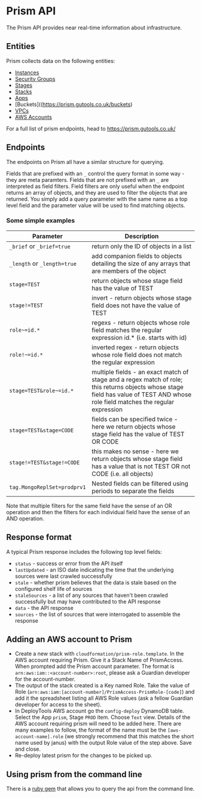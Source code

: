 Prism API
=========

The Prism API provides near real-time information about infrastructure.

Entities
--------

Prism collects data on the following entities:

 - [Instances](https://prism.gutools.co.uk/instances)
 - [Security Groups](https://prism.gutools.co.uk/security-groups)
 - [Stages](https://prism.gutools.co.uk/stages)
 - [Stacks](https://prism.gutools.co.uk/stacks)
 - [Apps](https://prism.gutools.co.uk/apps)
 - [Buckets]((https://prism.gutools.co.uk/buckets)
 - [VPCs](https://prism.gutools.co.uk/vpcs)
 - [AWS Accounts](https://prism.gutools.co.uk/sources/accounts)

For a full list of prism endpoints, head to https://prism.gutools.co.uk/

Endpoints
---------

The endpoints on Prism all have a similar structure for querying.

Fields that are prefixed with an `_` control the query format in some way - they are meta paramters. Fields that are not prefixed with an `_` are interpreted as field filters. Field filters are only useful when the endpoint returns an array of objects, and they are used to filter the objects that are returned. You simply add a query parameter with the same name as a top level field and the parameter value will be used to find matching objects.

### Some simple examples

Parameter | Description
--------- | -----------
`_brief` or `_brief=true` | return only the ID of objects in a list
`_length` or `_length=true` | add companion fields to objects detailing the size of any arrays that are members of the object
`stage=TEST` | return objects whose stage field has the value of TEST
`stage!=TEST`	| invert - return objects whose stage field does not have the value of TEST
`role~=id.*` | regexs - return objects whose role field matches the regular expression id.* (i.e. starts with id)
`role!~=id.*` | inverted regex - return objects whose role field does not match the regular expression
`stage=TEST&role~=id.*`	| multiple fields - an exact match of stage and a regex match of role; this returns objects whose stage field has value of TEST AND whose role field matches the regular expression
`stage=TEST&stage=CODE` | fields can be specified twice - here we return objects whose stage field has the value of TEST OR CODE
`stage!=TEST&stage!=CODE` | this makes no sense - here we return objects whose stage field has a value that is not TEST OR not CODE (i.e. all objects)
`tag.MongoReplSet=prodprv1` | Nested fields can be filtered using periods to separate the fields

Note that multiple filters for the same field have the sense of an OR operation and then the filters for each individual field have the sense of an AND operation.

Response format
---------------

A typical Prism response includes the following top level fields:

 - `status` - success or error from the API itself
 - `lastUpdated` - an ISO date indicating the time that the underlying sources were last crawled successfully
 - `stale` - whether prism believes that the data is stale based on the configured shelf life of sources
 - `staleSources` - a list of any sources that haven't been crawled successfully but may have contributed to the API response
 - `data` - the API response
 - `sources` - the list of sources that were interrogated to assemble the response

 
 Adding an AWS account to Prism
 ------------------------------

* Create a new stack with `cloudformation/prism-role.template`. In the AWS account requiring Prism. Give it a Stack Name of PrismAccess. When prompted add the Prism account parameter.  The format is `arn:aws:iam::<account-number>:root`, please ask a Guardian developer for the account-number.
* The output of the stack created is a Key named Role. Take the value of Role (`arn:aws:iam:[account-number]/PrismAccess-PrismRole-[code]`) and add it the spreadsheet listing all AWS Role values (ask a fellow Guardian developer for access to the sheet).
* In DeployTools AWS account go the `config-deploy` DynamoDB table. Select the App `prism`, Stage `PROD` item. Choose `Text` view. Details of the AWS account requiring prism will need to be added here. There are many examples to follow, the format of the name must be the `[aws-account-name].role` (we strongly recommend that this matches the short name used by janus) with the output Role value of the step above. Save and close.
* Re-deploy latest prism for the changes to be picked up.

Using prism from the command line
------------------------------
There is a [ruby gem](./marauder/README.md) that allows you to query the api from the command line.
